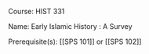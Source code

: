 




Course: HIST 331

Name: Early Islamic History : A Survey

Prerequisite(s): [[SPS 101]] or [[SPS 102]]